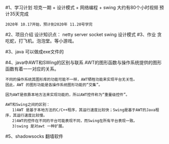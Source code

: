 #1、学习计划
    坦克一期 + 设计模式 + 网络编程 + swing 大约有80个小时视频
    预计35天完成
    
    2020年 10.17开始，预计到2020年 11.20号学完
#2、项目介绍
    设计知识点：
        netty server
        socket
        swing
        设计模式
#3、作业
    贪吃蛇，打飞机。泡泡堂。等小游戏。
    
#3、java 可以做成exe文件的

#4、java中AWT和SWing的区别与联系
    AWT的图形函数与操作系统提供的图形函数有着一一对应的关系。
    
    不同的操作系统其图形库的功能可能不一样，AWT牺牲功能来实现平台无关性。
    因此，AWT 的图形功能是各操作系统图形功能的“交集”。
    
    因为AWT是依靠本地方法来实现功能的，所以AWT控件称为“重量级控件”。 
    
    AWT和Swing之间的区别：
       1)AWT 是基于本地方法的C/C++程序，其运行速度比较快；Swing是基于AWT的Java程序，其运行速度比较慢。
       2)AWT的控件在不同的平台可能表现不同，而Swing在所有平台表现一致。
       3)swing 是对awt 一种扩展。
#5、shadowsocks
    翻墙软件